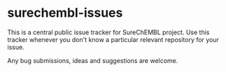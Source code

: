 # surechembl-issues
This is a central public issue tracker for SureChEMBL project.
Use this tracker whenever you don't know a particular relevant repository for your issue.

Any bug submissions, ideas and suggestions are welcome.
